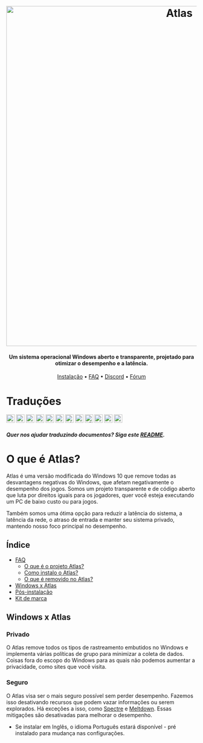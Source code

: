 <h1 align="center">
   <br>
   <a href="http://atlasos.net"><img src="https://i.imgur.com/xV08gIt.png" alt="Atlas" width="900"></a>
</h1>
<h4 align="center">Um sistema operacional Windows aberto e transparente, projetado para otimizar o desempenho e a latência.</h4>

<p align="center">
   <a href="https://github.com/Atlas-OS/Atlas/wiki/2.-Installing">Instalação</a>
   •
   <a href="https://github.com/Atlas-OS/Atlas/wiki/1.-FAQ#contents">FAQ</a>
   •
   <a href="https://discord.com/servers/atlas-795710270000332800" target="_blank">Discord</a>
   •
   <a href="https://forum.atlasos.net">Fórum</a>
</p>

# Traduções

<kbd>[<img title="中文（简体）" alt="中文（简体）" src="https://cdn.staticaly.com/gh/hjnilsson/country-flags/master/svg/cn.svg" width="22">](https://github.com/Atlas-OS/Atlas/blob/main/translations/README_zh_CN.md)</kbd>
<kbd>[<img title="Française" alt="Française" src="https://cdn.staticaly.com/gh/hjnilsson/country-flags/master/svg/fr.svg" width="22" >](https://github.com/Atlas-OS/Atlas/blob/main/translations/README_fr_FR.md)</kbd>
<kbd>[<img title="Bahasa Indonésia" alt="Bahasa Indonésia" src="https://cdn.staticaly.com/gh/hjnilsson/country-flags/master/svg/id.svg" width=" 22">](https://github.com/Atlas-OS/Atlas/blob/main/translations/README_id_ID.md)</kbd>
<kbd>[<img title="Tagalog" alt="Tagalog" src="https://cdn.staticaly.com/gh/hjnilsson/country-flags/master/svg/ph.svg" width="22" >](https://github.com/Atlas-OS/Atlas/blob/main/translations/README_ph_PH.md)</kbd>
<kbd>[<img title="Polski" alt="Polski" src="https://cdn.staticaly.com/gh/hjnilsson/country-flags/master/svg/pl.svg" width="22" >](https://github.com/Atlas-OS/Atlas/blob/main/translations/README_pl_PL.md)</kbd>
<kbd>[<img title="Русский" alt="Русский" src="https://cdn.staticaly.com/gh/hjnilsson/country-flags/master/svg/ru.svg" width="22" >](https://github.com/Atlas-OS/Atlas/blob/main/translations/README_ru_RU.md)</kbd>
<kbd>[<img title="Tiếng Việt" alt="Tiếng Việt" src="https://cdn.staticaly.com/gh/hjnilsson/country-flags/master/svg/vn.svg" width=" 22">](https://github.com/Atlas-OS/Atlas/blob/main/translations/README_vi_VN.md)</kbd>
<kbd>[<img title="Deutsch" alt="Deutsch" src="https://cdn.staticaly.com/gh/hjnilsson/country-flags/master/svg/de.svg" width="22" >](https://github.com/Atlas-OS/Atlas/blob/main/translations/README_de_DE.md)</kbd>
<kbd>[<img title="Türkçe" alt="Türkçe" src="https://cdn.staticaly.com/gh/hjnilsson/country-flags/master/svg/tr.svg" width="22" >](https://github.com/Atlas-OS/Atlas/blob/main/translations/README_tr_TR.md)</kbd>
<kbd>[<img title="Українська" alt="Українська" src="https://cdn.staticaly.com/gh/hjnilsson/country-flags/master/svg/ua.svg" width="22" >](https://github.com/Atlas-OS/Atlas/blob/main/translations/README_ua_UA.md)</kbd>
<kbd>[<img title="'Merican" alt="'Merican" src="https://cdn.staticaly.com/gh/hjnilsson/country-flags/master/svg/us.svg" width=" 22">](https://github.com/Atlas-OS/Atlas/blob/main/translations/README_en_US.md)</kbd>
<kbd>[<img title="'Brazillian" alt="Bri'ish" src="https://upload.wikimedia.org/wikipedia/commons/thumb/0/05/Flag_of_Brazil.svg/800px-Flag_of_Brazil. svg.png" width="22">](https://github.com/Evertonlps/Atlas/edit/main/README.md)</kbd>

#### _Quer nos ajudar traduzindo documentos? Siga este [README](translations/README.md)._

# O que é Atlas?

Atlas é uma versão modificada do Windows 10 que remove todas as desvantagens negativas do Windows, que afetam negativamente o desempenho dos jogos. Somos um projeto transparente e de código aberto que luta por direitos iguais para os jogadores, quer você esteja executando um PC de baixo custo ou para jogos.

Também somos uma ótima opção para reduzir a latência do sistema, a latência da rede, o atraso de entrada e manter seu sistema privado, mantendo nosso foco principal no desempenho.

## Índice

- [FAQ](https://github.com/Atlas-OS/Atlas/wiki/1.-FAQ)
   - [O que é o projeto Atlas?](https://github.com/Atlas-OS/Atlas/wiki/1.-FAQ#11-what-is-the-atlas-project)
   - [Como instalo o Atlas?](https://github.com/Atlas-OS/Atlas/wiki/1.-FAQ#12-how-do-i-install-atlas-os)
   - [O que é removido no Atlas?](https://github.com/Atlas-OS/Atlas/wiki/1.-FAQ#13-whats-removed-in-atlas-os)
- <a href="#windows-vs-atlas">Windows x Atlas</a>
- [Pós-instalação](https://github.com/Atlas-OS/Atlas/wiki/3.-Post-Install)
- [Kit de marca](https://raw.githubusercontent.com/Atlas-OS/Atlas/main/img/brand-kit.zip)

## Windows x Atlas

### **Privado**

O Atlas remove todos os tipos de rastreamento embutidos no Windows e implementa várias políticas de grupo para minimizar a coleta de dados. Coisas fora do escopo do Windows para as quais não podemos aumentar a privacidade, como sites que você visita.

### **Seguro**

O Atlas visa ser o mais seguro possível sem perder desempenho. Fazemos isso desativando recursos que podem vazar informações ou serem explorados. Há exceções a isso, como [Spectre](https://spectreattack.com/spectre.pdf) e [Meltdown](https://meltdownattack.com/meltdown.pdf). Essas mitigações são desativadas para melhorar o desempenho.
+ Se instalar em Inglês, o idioma Português estará disponível - pré instalado para mudança nas configurações.
